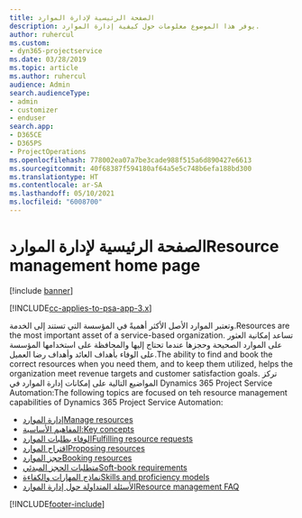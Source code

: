 ```yaml
---
title: الصفحة الرئيسية لإدارة الموارد
description: يوفر هذا الموضوع معلومات حول كيفية إدارة الموارد.
author: ruhercul
ms.custom:
- dyn365-projectservice
ms.date: 03/28/2019
ms.topic: article
ms.author: ruhercul
audience: Admin
search.audienceType:
- admin
- customizer
- enduser
search.app:
- D365CE
- D365PS
- ProjectOperations
ms.openlocfilehash: 778002ea07a7be3cade988f515a6d890427e6613
ms.sourcegitcommit: 40f68387f594180af64a5e5c748b6efa188bd300
ms.translationtype: HT
ms.contentlocale: ar-SA
ms.lasthandoff: 05/10/2021
ms.locfileid: "6008700"
---
```

# <a name="resource-management-home-page"></a><span data-ttu-id="803ce-103">الصفحة الرئيسية لإدارة الموارد</span><span class="sxs-lookup"><span data-stu-id="803ce-103">Resource management home page</span></span>

[!include [banner](../includes/psa-now-project-operations.md)]

[!INCLUDE[cc-applies-to-psa-app-3.x](../includes/cc-applies-to-psa-app-3x.md)]

<span data-ttu-id="803ce-104">وتعتبر الموارد الأصل الأكثر أهميةً في المؤسسة التي تستند إلى الخدمة.</span><span class="sxs-lookup"><span data-stu-id="803ce-104">Resources are the most important asset of a service-based organization.</span></span> <span data-ttu-id="803ce-105">تساعد إمكانية العثور على الموارد الصحيحة وحجزها عندما تحتاج إليها والمحافظة على استخدامها المؤسسة على الوفاء بأهداف العائد وأهداف رضا العميل.</span><span class="sxs-lookup"><span data-stu-id="803ce-105">The ability to find and book the correct resources when you need them, and to keep them utilized, helps the organization meet revenue targets and customer satisfaction goals.</span></span> <span data-ttu-id="803ce-106">تركز المواضيع التالية على إمكانات إدارة الموارد في Dynamics 365 Project Service Automation:</span><span class="sxs-lookup"><span data-stu-id="803ce-106">The following topics are focused on teh resource management capabilities of Dynamics 365 Project Service Automation:</span></span>

- [<span data-ttu-id="803ce-107">إدارة الموارد</span><span class="sxs-lookup"><span data-stu-id="803ce-107">Manage resources</span></span>](manage-resources.md)
- [<span data-ttu-id="803ce-108">المفاهيم الأساسية:</span><span class="sxs-lookup"><span data-stu-id="803ce-108">Key concepts</span></span>](reports-key-concepts.md)
- [<span data-ttu-id="803ce-109">الوفاء بطلبات الموارد</span><span class="sxs-lookup"><span data-stu-id="803ce-109">Fulfilling resource requests</span></span>](resource-management-fulfill-requests.md)
- [<span data-ttu-id="803ce-110">اقتراح الموارد</span><span class="sxs-lookup"><span data-stu-id="803ce-110">Proposing resources</span></span>](resource-management-propose-resources.md)
- [<span data-ttu-id="803ce-111">حجز الموارد</span><span class="sxs-lookup"><span data-stu-id="803ce-111">Booking resources</span></span>](resource-management-book-resources-scheduleboard.md)
- [<span data-ttu-id="803ce-112">متطلبات الحجز المبدئي</span><span class="sxs-lookup"><span data-stu-id="803ce-112">Soft-book requirements</span></span>](resource-management-softbook-requirements.md)
- [<span data-ttu-id="803ce-113">نماذج المهارات والكفاءة</span><span class="sxs-lookup"><span data-stu-id="803ce-113">Skills and proficiency models</span></span>](resource-management-skills-proficiency.md)
- [<span data-ttu-id="803ce-114">الأسئلة المتداولة حول إدارة الموارد</span><span class="sxs-lookup"><span data-stu-id="803ce-114">Resource management FAQ</span></span>](resource-management-faq.md)


[!INCLUDE[footer-include](../includes/footer-banner.md)]